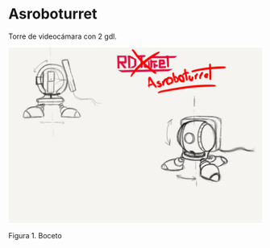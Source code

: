 # Asroboturret

Torre de videocámara con 2 gdl.

![Asroboturret design](asroboturret.jpg)

Figura 1. Boceto

